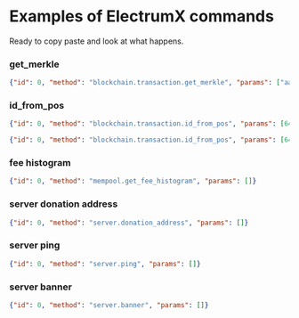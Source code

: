 # Examples of ElectrumX commands

Ready to copy paste and look at what happens.

### get_merkle

```json
{"id": 0, "method": "blockchain.transaction.get_merkle", "params": ["aa526501657ba228b1bc3129b2580375c16c842052d0b5102c292446f2fff1a7", 645618]}
```

### id_from_pos

```json
{"id": 0, "method": "blockchain.transaction.id_from_pos", "params": [645618, 1]}
```

```json
{"id": 0, "method": "blockchain.transaction.id_from_pos", "params": [645618, 1, true]}
```

### fee histogram

```json
{"id": 0, "method": "mempool.get_fee_histogram", "params": []}
```

### server donation address

```json
{"id": 0, "method": "server.donation_address", "params": []}
```

### server ping

```json
{"id": 0, "method": "server.ping", "params": []}
```

### server banner

```json
{"id": 0, "method": "server.banner", "params": []}
```
